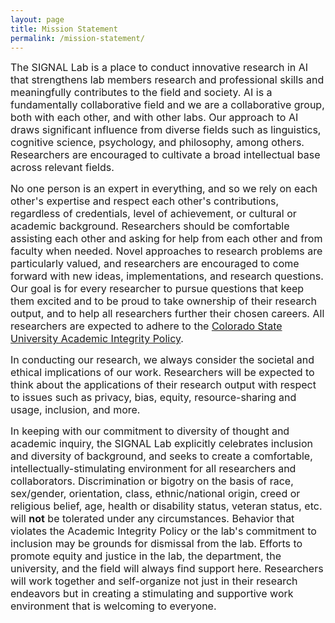 ```yaml
---
layout: page
title: Mission Statement
permalink: /mission-statement/
---
```


<p><font size="3">The SIGNAL Lab is a place to conduct innovative research in AI that strengthens lab members research and professional skills and meaningfully contributes to the field and society.  AI is a fundamentally collaborative field and we are a collaborative group, both with each other, and with other labs.  Our approach to AI draws significant influence from diverse fields such as linguistics, cognitive science, psychology, and philosophy, among others.  Researchers are encouraged to cultivate a broad intellectual base across relevant fields.</font></p>

<p><font size="3">No one person is an expert in everything, and so we rely on each other's expertise and respect each other's contributions, regardless of credentials, level of achievement, or cultural or academic background.  Researchers should be comfortable assisting each other and asking for help from each other and from faculty when needed.  Novel approaches to research problems are particularly valued, and researchers are encouraged to come forward with new ideas, implementations, and research questions.  Our goal is for every researcher to pursue questions that keep them excited and to be proud to take ownership of their research output, and to help all researchers further their chosen careers.  All researchers are expected to adhere to the <a href="https://catalog.colostate.edu/general-catalog/policies/students-responsibilities/#%23academic-integrity">Colorado State University Academic Integrity Policy</a>.</font></p>

<p><font size="3">In conducting our research, we always consider the societal and ethical implications of our work.  Researchers will be expected to think about the applications of their research output with respect to issues such as privacy, bias, equity, resource-sharing and usage, inclusion, and more.</font></p>

<p><font size="3">In keeping with our commitment to diversity of thought and academic inquiry, the SIGNAL Lab explicitly celebrates inclusion and diversity of background, and seeks to create a comfortable, intellectually-stimulating environment for all researchers and collaborators.  Discrimination or bigotry on the basis of race, sex/gender, orientation, class, ethnic/national origin, creed or religious belief, age, health or disability status, veteran status, etc. will <strong>not</strong> be tolerated under any circumstances.  Behavior that violates the Academic Integrity Policy or the lab's commitment to inclusion may be grounds for dismissal from the lab.  Efforts to promote equity and justice in the lab, the department, the university, and the field will always find support here.  Researchers will work together and self-organize not just in their research endeavors but in creating a stimulating and supportive work environment that is welcoming to everyone.</font></p>
